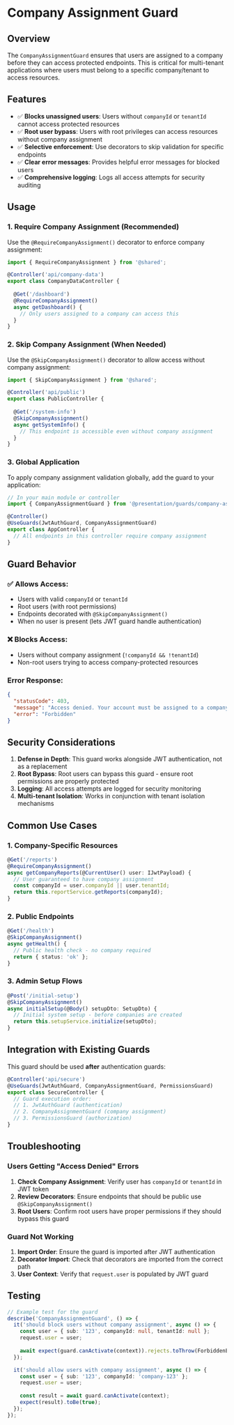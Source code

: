 # Company Assignment Guard

## Overview

The `CompanyAssignmentGuard` ensures that users are assigned to a company before they can access protected endpoints. This is critical for multi-tenant applications where users must belong to a specific company/tenant to access resources.

## Features

- ✅ **Blocks unassigned users**: Users without `companyId` or `tenantId` cannot access protected resources
- ✅ **Root user bypass**: Users with root privileges can access resources without company assignment
- ✅ **Selective enforcement**: Use decorators to skip validation for specific endpoints
- ✅ **Clear error messages**: Provides helpful error messages for blocked users
- ✅ **Comprehensive logging**: Logs all access attempts for security auditing

## Usage

### 1. Require Company Assignment (Recommended)

Use the `@RequireCompanyAssignment()` decorator to enforce company assignment:

```typescript
import { RequireCompanyAssignment } from '@shared';

@Controller('api/company-data')
export class CompanyDataController {
  
  @Get('/dashboard')
  @RequireCompanyAssignment()
  async getDashboard() {
    // Only users assigned to a company can access this
  }
}
```

### 2. Skip Company Assignment (When Needed)

Use the `@SkipCompanyAssignment()` decorator to allow access without company assignment:

```typescript
import { SkipCompanyAssignment } from '@shared';

@Controller('api/public')
export class PublicController {
  
  @Get('/system-info')
  @SkipCompanyAssignment()
  async getSystemInfo() {
    // This endpoint is accessible even without company assignment
  }
}
```

### 3. Global Application

To apply company assignment validation globally, add the guard to your application:

```typescript
// In your main module or controller
import { CompanyAssignmentGuard } from '@presentation/guards/company-assignment.guard';

@Controller()
@UseGuards(JwtAuthGuard, CompanyAssignmentGuard)
export class AppController {
  // All endpoints in this controller require company assignment
}
```

## Guard Behavior

### ✅ Allows Access:
- Users with valid `companyId` or `tenantId` 
- Root users (with root permissions)
- Endpoints decorated with `@SkipCompanyAssignment()`
- When no user is present (lets JWT guard handle authentication)

### ❌ Blocks Access:
- Users without company assignment (`!companyId && !tenantId`)
- Non-root users trying to access company-protected resources

### Error Response:
```json
{
  "statusCode": 403,
  "message": "Access denied. Your account must be assigned to a company to access this resource. Please contact your administrator.",
  "error": "Forbidden"
}
```

## Security Considerations

1. **Defense in Depth**: This guard works alongside JWT authentication, not as a replacement
2. **Root Bypass**: Root users can bypass this guard - ensure root permissions are properly protected
3. **Logging**: All access attempts are logged for security monitoring
4. **Multi-tenant Isolation**: Works in conjunction with tenant isolation mechanisms

## Common Use Cases

### 1. Company-Specific Resources
```typescript
@Get('/reports')
@RequireCompanyAssignment()
async getCompanyReports(@CurrentUser() user: IJwtPayload) {
  // User guaranteed to have company assignment
  const companyId = user.companyId || user.tenantId;
  return this.reportService.getReports(companyId);
}
```

### 2. Public Endpoints
```typescript
@Get('/health')
@SkipCompanyAssignment()
async getHealth() {
  // Public health check - no company required
  return { status: 'ok' };
}
```

### 3. Admin Setup Flows
```typescript
@Post('/initial-setup')
@SkipCompanyAssignment()
async initialSetup(@Body() setupDto: SetupDto) {
  // Initial system setup - before companies are created
  return this.setupService.initialize(setupDto);
}
```

## Integration with Existing Guards

This guard should be used **after** authentication guards:

```typescript
@Controller('api/secure')
@UseGuards(JwtAuthGuard, CompanyAssignmentGuard, PermissionsGuard)
export class SecureController {
  // Guard execution order:
  // 1. JwtAuthGuard (authentication)
  // 2. CompanyAssignmentGuard (company assignment)
  // 3. PermissionsGuard (authorization)
}
```

## Troubleshooting

### Users Getting "Access Denied" Errors

1. **Check Company Assignment**: Verify user has `companyId` or `tenantId` in JWT token
2. **Review Decorators**: Ensure endpoints that should be public use `@SkipCompanyAssignment()`
3. **Root Users**: Confirm root users have proper permissions if they should bypass this guard

### Guard Not Working

1. **Import Order**: Ensure the guard is imported after JWT authentication
2. **Decorator Import**: Check that decorators are imported from the correct path
3. **User Context**: Verify that `request.user` is populated by JWT guard

## Testing

```typescript
// Example test for the guard
describe('CompanyAssignmentGuard', () => {
  it('should block users without company assignment', async () => {
    const user = { sub: '123', companyId: null, tenantId: null };
    request.user = user;
    
    await expect(guard.canActivate(context)).rejects.toThrow(ForbiddenException);
  });

  it('should allow users with company assignment', async () => {
    const user = { sub: '123', companyId: 'company-123' };
    request.user = user;
    
    const result = await guard.canActivate(context);
    expect(result).toBe(true);
  });
});
```